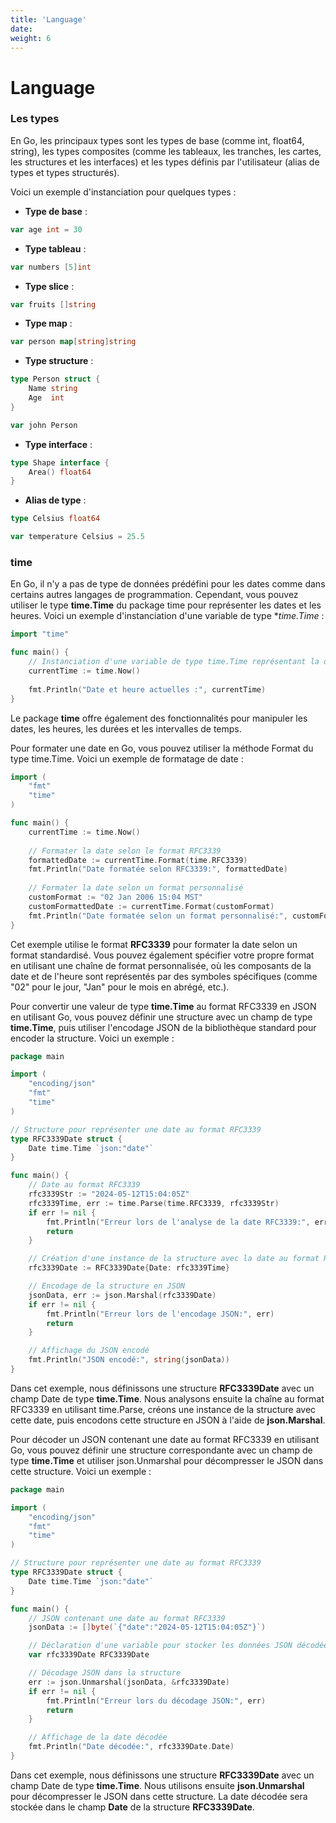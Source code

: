 ```yaml
---
title: 'Language'
date: 
weight: 6
---
```


# Language

### Les types

En Go, les principaux types sont les types de base (comme int, float64, string), les types composites (comme les tableaux, les tranches, les cartes, les structures et les interfaces) et les types définis par l'utilisateur (alias de types et types structurés).

Voici un exemple d'instanciation pour quelques types :

* **Type de base** :

```go
var age int = 30
```

* **Type tableau** :

```go
var numbers [5]int
```
* **Type slice** : 

```go
var fruits []string
```

* **Type map** :

```go
var person map[string]string
```


* **Type structure** :

```go
type Person struct {
    Name string
    Age  int
}

var john Person
```

* **Type interface** :

```go
type Shape interface {
    Area() float64
}
```

* **Alias de type** :

```go
type Celsius float64

var temperature Celsius = 25.5
```

### time

En Go, il n'y a pas de type de données prédéfini pour les dates comme dans certains autres langages de programmation. Cependant, vous pouvez utiliser le type **time.Time** du package time pour représenter les dates et les heures. Voici un exemple d'instanciation d'une variable de type **time.Time* :

```go
import "time"

func main() {
    // Instanciation d'une variable de type time.Time représentant la date et l'heure actuelles
    currentTime := time.Now()
    
    fmt.Println("Date et heure actuelles :", currentTime)
}

```
Le package **time** offre également des fonctionnalités pour manipuler les dates, les heures, les durées et les intervalles de temps.


Pour formater une date en Go, vous pouvez utiliser la méthode Format du type time.Time. Voici un exemple de formatage de date :

```go
import (
    "fmt"
    "time"
)

func main() {
    currentTime := time.Now()
    
    // Formater la date selon le format RFC3339
    formattedDate := currentTime.Format(time.RFC3339)
    fmt.Println("Date formatée selon RFC3339:", formattedDate)
    
    // Formater la date selon un format personnalisé
    customFormat := "02 Jan 2006 15:04 MST"
    customFormattedDate := currentTime.Format(customFormat)
    fmt.Println("Date formatée selon un format personnalisé:", customFormattedDate)
}
```

Cet exemple utilise le format **RFC3339** pour formater la date selon un format standardisé. Vous pouvez également spécifier votre propre format en utilisant une chaîne de format personnalisée, où les composants de la date et de l'heure sont représentés par des symboles spécifiques (comme "02" pour le jour, "Jan" pour le mois en abrégé, etc.).

Pour convertir une valeur de type **time.Time** au format RFC3339 en JSON en utilisant Go, vous pouvez définir une structure avec un champ de type **time.Time**, puis utiliser l'encodage JSON de la bibliothèque standard pour encoder la structure. Voici un exemple :

```go
package main

import (
    "encoding/json"
    "fmt"
    "time"
)

// Structure pour représenter une date au format RFC3339
type RFC3339Date struct {
    Date time.Time `json:"date"`
}

func main() {
    // Date au format RFC3339
    rfc3339Str := "2024-05-12T15:04:05Z"
    rfc3339Time, err := time.Parse(time.RFC3339, rfc3339Str)
    if err != nil {
        fmt.Println("Erreur lors de l'analyse de la date RFC3339:", err)
        return
    }

    // Création d'une instance de la structure avec la date au format RFC3339
    rfc3339Date := RFC3339Date{Date: rfc3339Time}

    // Encodage de la structure en JSON
    jsonData, err := json.Marshal(rfc3339Date)
    if err != nil {
        fmt.Println("Erreur lors de l'encodage JSON:", err)
        return
    }

    // Affichage du JSON encodé
    fmt.Println("JSON encodé:", string(jsonData))
}
```

Dans cet exemple, nous définissons une structure **RFC3339Date** avec un champ Date de type **time.Time**. Nous analysons ensuite la chaîne au format RFC3339 en utilisant time.Parse, créons une instance de la structure avec cette date, puis encodons cette structure en JSON à l'aide de **json.Marshal**.


Pour décoder un JSON contenant une date au format RFC3339 en utilisant Go, vous pouvez définir une structure correspondante avec un champ de type **time.Time** et utiliser json.Unmarshal pour décompresser le JSON dans cette structure. Voici un exemple :

```go
package main

import (
    "encoding/json"
    "fmt"
    "time"
)

// Structure pour représenter une date au format RFC3339
type RFC3339Date struct {
    Date time.Time `json:"date"`
}

func main() {
    // JSON contenant une date au format RFC3339
    jsonData := []byte(`{"date":"2024-05-12T15:04:05Z"}`)

    // Déclaration d'une variable pour stocker les données JSON décodées
    var rfc3339Date RFC3339Date

    // Décodage JSON dans la structure
    err := json.Unmarshal(jsonData, &rfc3339Date)
    if err != nil {
        fmt.Println("Erreur lors du décodage JSON:", err)
        return
    }

    // Affichage de la date décodée
    fmt.Println("Date décodée:", rfc3339Date.Date)
}
```

Dans cet exemple, nous définissons une structure **RFC3339Date** avec un champ Date de type **time.Time**. Nous utilisons ensuite **json.Unmarshal** pour décompresser le JSON dans cette structure. La date décodée sera stockée dans le champ **Date** de la structure **RFC3339Date**.